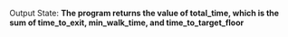 Output State: **The program returns the value of total_time, which is the sum of time_to_exit, min_walk_time, and time_to_target_floor**